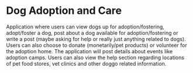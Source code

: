 # Dog Adoption and Care

Application where users can view dogs up for adoption/fostering, adopt/foster a dog, post about a dog available for adoption/fostering or write a post (maybe asking for help or really just anything related to dogs). Users can also choose to donate (monetarily/pet products) or volunteer for the adoption home. The application will post details about events like adoption camps. Users can also view the help section regarding locations of pet food stores, vet clinics and other doggo related information.
